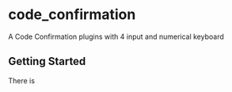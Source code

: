 # code_confirmation

A Code Confirmation plugins with 4 input and numerical keyboard

## Getting Started

There is
